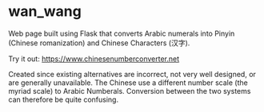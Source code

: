 # wan_wang
Web page built using Flask that converts Arabic numerals into Pinyin (Chinese romanization) and Chinese Characters (汉字). 

Try it out: https://www.chinesenumberconverter.net

Created since existing alternatives are incorrect, not very well designed, or are generally unavailable. The Chinese use a different number scale (the myriad scale) to Arabic Numberals. Conversion between the two systems can therefore be quite confusing.
